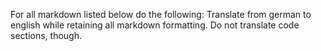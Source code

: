 For all markdown listed below do the following:
Translate from german to english while retaining all markdown formatting. 
Do not translate code sections, though. 